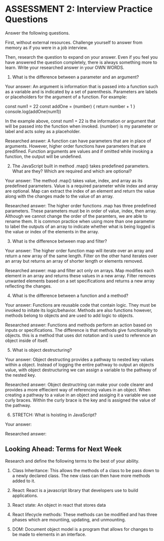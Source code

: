 # ASSESSMENT 2: Interview Practice Questions

Answer the following questions.

First, without external resources. Challenge yourself to answer from memory as if you were in a job interview.

Then, research the question to expand on your answer. Even if you feel you have answered the question completely, there is always something more to learn. Write your researched answer in your OWN WORDS.

1. What is the difference between a parameter and an argument?

  Your answer: An argument is information that is passed into a function such as a variable and is indicated by a set of parenthesis. Parameters are labels or placeholders for the argument of a function. For example: 
  
  const num1 = 22
  const addOne = (number) {
    return number + 1
  }
  console.log(addOne(num1))

  In the example above, const num1 = 22 is the information or argument that will be passed into the function when invoked. (number) is my parameter or label and acts soley as a placeholder.

  Researched answer: A function can have parameters that are in place of arguments. However, higher order functions have parameters that are predifined. Function arguments are values and if omitted while invoking a function, the output will be undefined.



2. The JavaScript built in method .map() takes predefined parameters. What are they? Which are required and which are optional?

  Your answer: The method .map() takes value, index, and array as its predefined parameters. Value is a required parameter while index and array are optional. Map can extract the index of an element and return the value along with the changes made to the value of an array.

  Researched answer: The higher order functions .map has three predefined parameters. These parameters must be in order of value, index, then array. Although we cannot change the order of the paramters, we are able to rename them. It is common practice when using more than one parameter to label the outputs of an array to indicate whether what is being logged is the value or index of the elements in the array. 



3. What is the difference between map and filter?

  Your answer: The higher order function map will iterate over an array and return a new array of the same length. Filter on the other hand iterates over an array but returns an array of shorter length or elements removed.

  Researched answer: map and filter act only on arrays. Map modifies each element in an array and returns these values in a new array. Filter removes unwanted elements based on a set specifications and returns a new array reflecting the changes.



4. What is the difference between a function and a method?

  Your answer: Functions are reusable code that contain logic. They must be invoked to initate its logic/behavior. Methods are also functions however, methods belong to objects and are used to add logic to objects.

  Researched answer: Functions and methods perform an action based on inputs or specifications. The difference is that methods give functionality to objects. this is a method  that uses dot notation and is used to reference an object inside of itself. 



5. What is object destructuring?

  Your answer: Object destructing provides a pathway to nested key values within a object. Instead of logging the entire pathway to output an objects value, with object destructuring we can assign a variable to the pathway of the nested key.

  Researched answer: Object destructring can make your code clearer and provides a more effiecient way of referencing values in an object. When creating a pathway to a value in an object and assiging it a variable we use curly braces. Within the curly brace is the key and is assigned the value of the pathway.



6. STRETCH: What is hoisting in JavaScript?

  Your answer: 

  Researched answer:



## Looking Ahead: Terms for Next Week

Research and define the following terms to the best of your ability.

1. Class Inheritance: This allows the methods of a class to be pass down to a newly declared class. The new class can then have more methods added to it.

2. React: React is a javascript library that developers use to build applications.

3. React state: An object in react that stores data

4. React lifecycle methods: These methods can be modified and has three phases which are mountiing, updating, and unmounting.

5. DOM: Document object model is a program that allows for changes to be made to elements in an interface.
